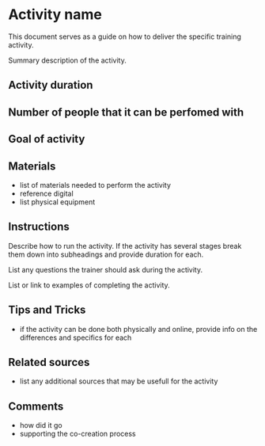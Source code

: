 [_metadata_:author]:- "Skills4EOSC T2.3"
[_metadata_:title]:- "Training Activity Setup"
[_metadata_:tags]:- "FAIR-by-Design learning materials, FAIR learning objects, training activity template"

# Activity name
This document serves as a guide on how to deliver the specific training activity.

Summary description of the activity.

## Activity duration

## Number of people that it can be perfomed with

## Goal of activity

## Materials
- list of materials needed to perform the activity
- reference digital
- list physical equipment

## Instructions

Describe how to run the activity. If the activity has several stages break them down into subheadings and provide duration for each.

List any questions the trainer should ask during the activity.

List or link to examples of completing the activity.

## Tips and Tricks
- if the activity can be done both physically and online, provide info on the differences and specifics for each

## Related sources
- list any additional sources that may be usefull for the activity

## Comments
- how did it go
- supporting the co-creation process